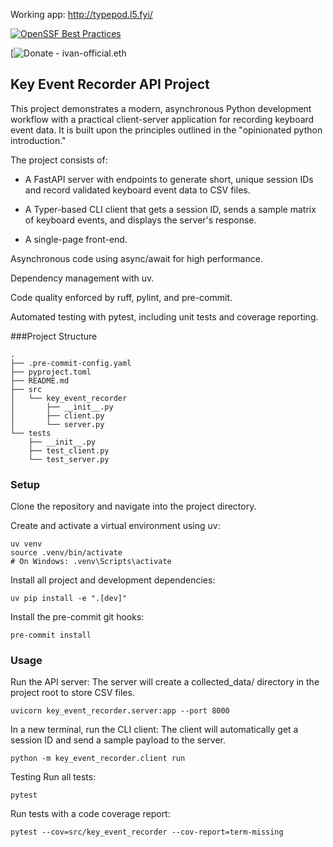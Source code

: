 
Working app: http://typepod.l5.fyi/

[![OpenSSF Best Practices](https://www.bestpractices.dev/projects/11307/badge)](https://www.bestpractices.dev/projects/11307)

[![Donate](https://link.depay.com/bd2CN2mC43qflZBvSONiJ) - ivan-official.eth


## Key Event Recorder API Project

This project demonstrates a modern, asynchronous Python development workflow with a practical client-server application for recording keyboard event data. It is built upon the principles outlined in the "opinionated python introduction."

The project consists of:

* A FastAPI server with endpoints to generate short, unique session IDs and record validated keyboard event data to CSV files.

* A Typer-based CLI client that gets a session ID, sends a sample matrix of keyboard events, and displays the server's response.

* A single-page front-end.

Asynchronous code using async/await for high performance.

Dependency management with uv.

Code quality enforced by ruff, pylint, and pre-commit.

Automated testing with pytest, including unit tests and coverage reporting.

###Project Structure

```
.
├── .pre-commit-config.yaml
├── pyproject.toml
├── README.md
├── src
│   └── key_event_recorder
│       ├── __init__.py
│       ├── client.py
│       └── server.py
└── tests
    ├── __init__.py
    ├── test_client.py
    └── test_server.py
```

### Setup

Clone the repository and navigate into the project directory.

Create and activate a virtual environment using uv:

```
uv venv
source .venv/bin/activate
# On Windows: .venv\Scripts\activate
```

Install all project and development dependencies:

```
uv pip install -e ".[dev]"
```

Install the pre-commit git hooks:

```
pre-commit install
```

### Usage

Run the API server:
The server will create a collected_data/ directory in the project root to store CSV files.

```
uvicorn key_event_recorder.server:app --port 8000
```

In a new terminal, run the CLI client:
The client will automatically get a session ID and send a sample payload to the server.

```
python -m key_event_recorder.client run
```

Testing
Run all tests:

```
pytest
```

Run tests with a code coverage report:

```
pytest --cov=src/key_event_recorder --cov-report=term-missing
```
